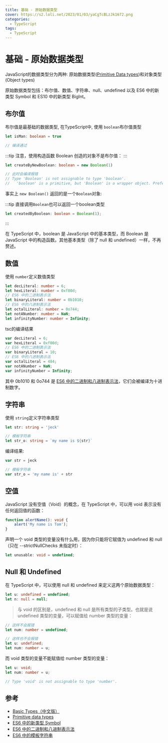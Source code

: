 ```yaml
---
title: 基础 - 原始数据类型
cover: https://s2.loli.net/2023/01/03/yaCgTcBLzJk1672.png
categories:
  - TypeScript
tags:
  - TypeScript
---
```


# 基础 - 原始数据类型

JavaScript的数据类型分为两种: 原始数据类型([Primitive Data types](https://developer.mozilla.org/zh-CN/docs/Glossary/Primitive))和对象类型(Object types)

原始数据类型包括：布尔值、数值、字符串、null、undefined 以及 ES6 中的新类型 Symbol 和 ES10 中的新类型 BigInt。

## 布尔值

布尔值是最基础的数据类型, 在TypeScript中, 使用 `boolean`布尔值类型

```TypeScript
let isMan: boolean = true

// 编译通过
```

:::tip
注意，使用构造函数 Boolean 创造的对象不是布尔值：
:::

```TypeScript
let createByNewBoolean: boolean = new Boolean(1)

// 此时会编译报错
// Type 'Boolean' is not assignable to type 'boolean'.
//   'boolean' is a primitive, but 'Boolean' is a wrapper object. Prefer using 'boolean' when possible.
```

事实上 `new Boolean()` 返回的是一个`Boolean`对象:

:::tip
直接调用`Boolean`也可以返回一个boolean类型

```TypeScript
let createdByBoolean: boolean = Boolean(1);
```

:::

在 TypeScript 中，boolean 是 JavaScript 中的基本类型，而 Boolean 是 JavaScript 中的构造函数。其他基本类型（除了 null 和 undefined）一样，不再赘述。

## 数值

使用 `number`定义数值类型

```TypeScript
let decLiteral: number = 6;
let hexLiteral: number = 0xf00d;
// ES6 中的二进制表示法
let binaryLiteral: number = 0b1010;
// ES6 中的八进制表示法
let octalLiteral: number = 0o744;
let notANumber: number = NaN;
let infinityNumber: number = Infinity;
```

tsc的编译结果

```TypeScript
var decLiteral = 6;
var hexLiteral = 0xf00d;
// ES6 中的二进制表示法
var binaryLiteral = 10;
// ES6 中的八进制表示法
var octalLiteral = 484;
var notANumber = NaN;
var infinityNumber = Infinity;
```

其中 0b1010 和 0o744 是 [ES6 中的二进制和八进制表示法](https://es6.ruanyifeng.com/#docs/number#%E4%BA%8C%E8%BF%9B%E5%88%B6%E5%92%8C%E5%85%AB%E8%BF%9B%E5%88%B6%E8%A1%A8%E7%A4%BA%E6%B3%95)，它们会被编译为十进制数字。

## 字符串

使用 `string`定义字符串类型

```TypeScript
let str: string = 'jeck'

// 模板字符串
let str_o: string = `my name is ${str}`
```

编译结果:

```TypeScript
var str = jeck

// 模板字符串
var str_o = 'my name is' + str
```

## 空值

JavaScript 没有空值（Void）的概念，在 TypeScript 中，可以用 void 表示没有任何返回值的函数：

```TypeScript
function alertName(): void {
    alert('My name is Tom');
}
```

声明一个 void 类型的变量没有什么用，因为你只能将它赋值为 undefined 和 null（只在 --strictNullChecks 未指定时）：

```TypeScript
let unusable: void = undefined;
```

## Null 和 Undefined

在 TypeScript 中，可以使用 null 和 undefined 来定义这两个原始数据类型：

```TypeScript
let u: undefined = undefined;
let n: null = null;
```

> 与 void 的区别是，undefined 和 null 是所有类型的子类型。也就是说 undefined 类型的变量，可以赋值给 number 类型的变量：

```TypeScript
// 这样不会报错
let num: number = undefined;
```

```TypeScript
// 这样也不会报错
let u: undefined;
let num: number = u;
```

而 void 类型的变量不能赋值给 number 类型的变量：

```TypeScript
let u: void;
let num: number = u;

// Type 'void' is not assignable to type 'number'.
```

## 参考

- [Basic Types（中文版）](https://www.typescriptlang.org/zh/docs/handbook/2/everyday-types.html)
- [Primitive data types](https://developer.mozilla.org/zh-CN/docs/Glossary/Primitive)
- [ES6 中的新类型 Symbol](https://developer.mozilla.org/zh-CN/docs/Web/JavaScript/Reference/Global_Objects/Symbol)
- [ES6 中的二进制和八进制表示法](https://es6.ruanyifeng.com/#docs/number#%E4%BA%8C%E8%BF%9B%E5%88%B6%E5%92%8C%E5%85%AB%E8%BF%9B%E5%88%B6%E8%A1%A8%E7%A4%BA%E6%B3%95)
- [ES6 中的模板字符串](http://es6.ruanyifeng.com/#docs/string#%E6%A8%A1%E6%9D%BF%E5%AD%97%E7%AC%A6%E4%B8%B2)